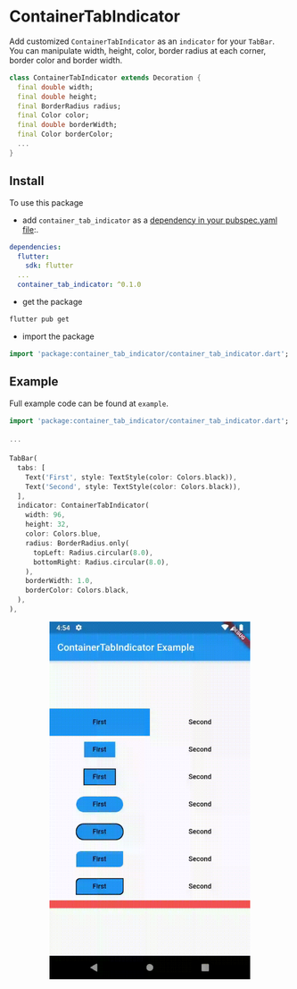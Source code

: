 # ContainerTabIndicator

Add customized `ContainerTabIndicator` as an `indicator` for your `TabBar`. You can manipulate width, height, color, border radius at each corner, border color and border width.

```dart
class ContainerTabIndicator extends Decoration {
  final double width;
  final double height;
  final BorderRadius radius;
  final Color color;
  final double borderWidth;
  final Color borderColor;
  ...
}
```

## Install

To use this package

- add `container_tab_indicator` as a [dependency in your pubspec.yaml file](https://flutter.dev/docs/development/packages-and-plugins/using-packages):.

```yaml
dependencies:
  flutter:
    sdk: flutter
  ...  
  container_tab_indicator: ^0.1.0
```

- get the package
```bash
flutter pub get
```

- import the package
```dart
import 'package:container_tab_indicator/container_tab_indicator.dart';
```

## Example

Full example code can be found at `example`.

```dart
import 'package:container_tab_indicator/container_tab_indicator.dart';

...

TabBar(
  tabs: [
    Text('First', style: TextStyle(color: Colors.black)),
    Text('Second', style: TextStyle(color: Colors.black)),
  ],
  indicator: ContainerTabIndicator(
    width: 96,
    height: 32,
    color: Colors.blue,
    radius: BorderRadius.only(
      topLeft: Radius.circular(8.0),
      bottomRight: Radius.circular(8.0),
    ),
    borderWidth: 1.0,
    borderColor: Colors.black,
  ),
),
```

<p align="center">
<img src="https://raw.githubusercontent.com/slovnicki/container_tab_indicator/master/doc/assets/1.gif" alt="example 1" width="360">
</p>
